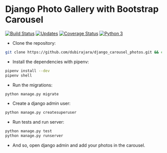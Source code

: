 # Django Photo Gallery with Bootstrap Carousel

[![Build Status](https://travis-ci.org/dubirajara/django_carousel_photos.svg?branch=master)](https://travis-ci.org/dubirajara/django_carousel_photos)
[![Updates](https://pyup.io/repos/github/dubirajara/django_carousel_photos/shield.svg)](https://pyup.io/repos/github/dubirajara/django_carousel_photos/)
[![Coverage Status](https://coveralls.io/repos/github/dubirajara/django_carousel_photos/badge.svg?branch=master)](https://coveralls.io/github/dubirajara/django_carousel_photos?branch=master)
[![Python 3](https://pyup.io/repos/github/dubirajara/django_carousel_photos/python-3-shield.svg)](https://pyup.io/repos/github/dubirajara/django_carousel_photos/)



- Clone the repository:

```sh
git clone https://github.com/dubirajara/django_carousel_photos.git && cd django_carousel_photos
```
- Install the dependencies with pipenv:

```sh
pipenv install --dev
pipenv shell
```
- Run the migrations:

```sh
python manage.py migrate
```
- Create a django admin user:

```sh
python manage.py createsuperuser
```
- Run tests and run server:
```sh
python manage.py test 
python manage.py runserver
```
- And so, open django admin and add your photos in the carousel.
